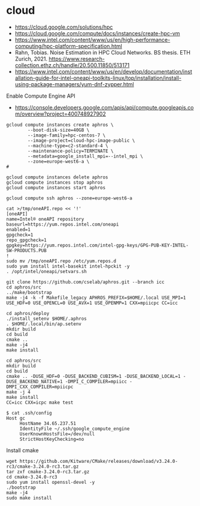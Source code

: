 # cloud

- https://cloud.google.com/solutions/hpc
- https://cloud.google.com/compute/docs/instances/create-hpc-vm
- https://www.intel.com/content/www/us/en/high-performance-computing/hpc-platform-specification.html
- Rahn, Tobias. Noise Estimation in HPC Cloud Networks. BS thesis. ETH Zurich, 2021.
  https://www.research-collection.ethz.ch/handle/20.500.11850/513171
- https://www.intel.com/content/www/us/en/develop/documentation/installation-guide-for-intel-oneapi-toolkits-linux/top/installation/install-using-package-managers/yum-dnf-zypper.html

Enable Compute Engine API
- https://console.developers.google.com/apis/api/compute.googleapis.com/overview?project=400748927902

```
gcloud compute instances create aphros \
        --boot-disk-size=40GB \
        --image-family=hpc-centos-7 \
        --image-project=cloud-hpc-image-public \
        --machine-type=c2-standard-4 \
        --maintenance-policy=TERMINATE \
        --metadata=google_install_mpi=--intel_mpi \
        --zone=europe-west6-a \
#
```

```
gcloud compute instances delete aphros
gcloud compute instances stop aphros
gcloud compute instances start aphros
```

```
gcloud compute ssh aphros --zone=europe-west6-a
```

```
cat >/tmp/oneAPI.repo << '!'
[oneAPI]
name=Intel® oneAPI repository
baseurl=https://yum.repos.intel.com/oneapi
enabled=1
gpgcheck=1
repo_gpgcheck=1
gpgkey=https://yum.repos.intel.com/intel-gpg-keys/GPG-PUB-KEY-INTEL-SW-PRODUCTS.PUB
!
sudo mv /tmp/oneAPI.repo /etc/yum.repos.d
sudo yum install intel-basekit intel-hpckit -y
. /opt/intel/oneapi/setvars.sh
```

```
git clone https://github.com/cselab/aphros.git --branch icc
cd aphros/src
../make/bootstrap
make -j4 -k -f Makefile_legacy APHROS_PREFIX=$HOME/.local USE_MPI=1 USE_HDF=0 USE_OPENCL=0 USE_AVX=1 USE_OPENMP=1 CXX=mpiicpc CC=icc
```

```
cd aphros/deploy
./install_setenv $HOME/.aphros
. $HOME/.local/bin/ap.setenv
mkdir build
cd build
cmake ..
make -j4
make install
```

```
cd aphros/src
mkdir build
cd build
cmake .. -DUSE_HDF=0 -DUSE_BACKEND_CUBISM=1 -DUSE_BACKEND_LOCAL=1 -DUSE_BACKEND_NATIVE=1 -DMPI_C_COMPILER=mpiicc -DMPI_CXX_COMPILER=mpiicpc
make -j 4
make install
CC=icc CXX=icpc make test
```

```
$ cat .ssh/config
Host gc
     HostName 34.65.237.51
     IdentityFile ~/.ssh/google_compute_engine
     UserKnownHostsFile=/dev/null
     StrictHostKeyChecking=no
```

Install cmake
```
wget https://github.com/Kitware/CMake/releases/download/v3.24.0-rc3/cmake-3.24.0-rc3.tar.gz
tar zxf cmake-3.24.0-rc3.tar.gz
cd cmake-3.24.0-rc3
sudo yum install openssl-devel -y
./bootstrap
make -j4
sudo make install
```
